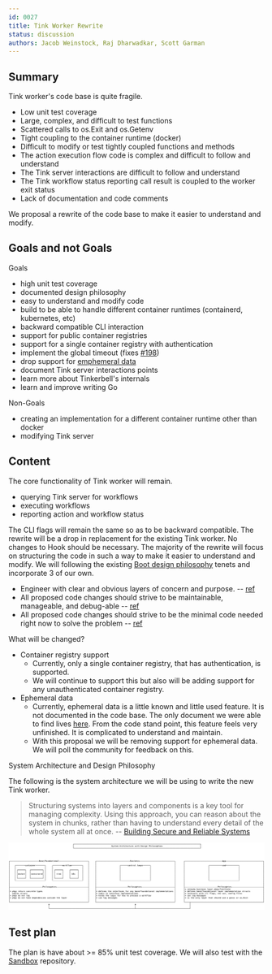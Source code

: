 ```yaml
---
id: 0027
title: Tink Worker Rewrite
status: discussion
authors: Jacob Weinstock, Raj Dharwadkar, Scott Garman
---
```


## Summary

Tink worker's code base is quite fragile.

- Low unit test coverage
- Large, complex, and difficult to test functions
- Scattered calls to os.Exit and os.Getenv
- Tight coupling to the container runtime (docker)
- Difficult to modify or test tightly coupled functions and methods
- The action execution flow code is complex and difficult to follow and understand
- The Tink server interactions are difficult to follow and understand
- The Tink workflow status reporting call result is coupled to the worker exit status
- Lack of documentation and code comments

We proposal a rewrite of the code base to make it easier to understand and modify.

## Goals and not Goals

Goals

- high unit test coverage
- documented design philosophy
- easy to understand and modify code
- build to be able to handle different container runtimes (containerd, kubernetes, etc)
- backward compatible CLI interaction
- support for public container registries
- support for a single container registry with authentication
- implement the global timeout (fixes [#198](https://github.com/tinkerbell/tink/issues/198))
- drop support for [emphemeral data](https://docs.tinkerbell.org/workflows/working-with-workflows/#ephemeral-data)
- document Tink server interactions points
- learn more about Tinkerbell's internals
- learn and improve writing Go

Non-Goals

- creating an implementation for a different container runtime other than docker
- modifying Tink server

## Content

The core functionality of Tink worker will remain.

- querying Tink server for workflows
- executing workflows
- reporting action and workflow status

The CLI flags will remain the same so as to be backward compatible. The rewrite will be a drop in replacement for the existing Tink worker. No changes to Hook should be necessary.
The majority of the rewrite will focus on structuring the code in such a way to make it easier to understand and modify.
We will following the existing [Boot design philosophy](https://github.com/tinkerbell/boots/blob/main/docs/DESIGNPHILOSOPHY.md) tenets and incorporate 3 of our own.

- Engineer with clear and obvious layers of concern and purpose. -- [ref](https://github.com/ardanlabs/service/wiki#design-philosophy-review-and-culture)
- All proposed code changes should strive to be maintainable, manageable, and debug-able -- [ref](https://github.com/ardanlabs/service/wiki#design-philosophy-review-and-culture)
- All proposed code changes should strive to be the minimal code needed right now to solve the problem -- [ref](https://github.com/ardanlabs/service/wiki#design-philosophy-review-and-culture)

What will be changed?

- Container registry support
  - Currently, only a single container registry, that has authentication, is supported.
  - We will continue to support this but also will be adding support for any unauthenticated container registry.
- Ephemeral data
  - Currently, ephemeral data is a little known and little used feature. It is not documented in the code base. The only document we were able to find lives [here](https://docs.tinkerbell.org/workflows/working-with-workflows/#ephemeral-data). From the code stand point, this feature feels very unfinished. It is complicated to understand and maintain.
  - With this proposal we will be removing support for ephemeral data. We will poll the community for feedback on this.

System Architecture and Design Philosophy

The following is the system architecture we will be using to write the new Tink worker.
> Structuring systems into layers and components is a key tool for managing complexity.
  Using this approach, you can reason about the system in chunks, rather than having to understand every detail of the whole system all at once.
> -- [Building Secure and Reliable Systems](https://static.googleusercontent.com/media/sre.google/en//static/pdf/building_secure_and_reliable_systems.pdf)

![System Architecture](system_architecture.png)

## Test plan

The plan is have about >= 85% unit test coverage. We will also test with the [Sandbox](https://github.com/tinkerbell/sandbox) repository.
